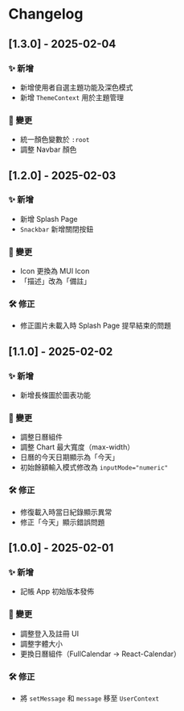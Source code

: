 # Changelog

## [1.3.0] - 2025-02-04
### ✨ 新增
- 新增使用者自選主題功能及深色模式
- 新增 `ThemeContext` 用於主題管理

### 🔄 變更
- 統一顏色變數於 `:root`
- 調整 Navbar 顏色

## [1.2.0] - 2025-02-03
### ✨ 新增
- 新增 Splash Page
- `Snackbar` 新增關閉按鈕

### 🔄 變更
- Icon 更換為 MUI Icon
- 「描述」改為「備註」

### 🛠️ 修正
- 修正圖片未載入時 Splash Page 提早結束的問題

## [1.1.0] - 2025-02-02
### ✨ 新增
- 新增長條圖於圖表功能

### 🔄 變更
- 調整日曆組件
- 調整 Chart 最大寬度（max-width）
- 日曆的今天日期顯示為「今天」
- 初始餘額輸入模式修改為 `inputMode="numeric"`

### 🛠️ 修正
- 修復載入時當日紀錄顯示異常
- 修正「今天」顯示錯誤問題

## [1.0.0] - 2025-02-01
### ✨ 新增
- 記帳 App 初始版本發佈

### 🔄 變更
- 調整登入及註冊 UI
- 調整字體大小
- 更換日曆組件（FullCalendar -> React-Calendar）

### 🛠️ 修正
- 將 `setMessage` 和 `message` 移至 `UserContext`
